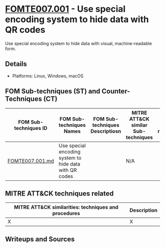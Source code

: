 # [FOMTE007.001](https://github.com/blue101010/FOM/blob/main/techniques/FOMTE002.md) - Use special encoding system to hide data with QR codes

Use special encoding system to hide data with visual, machine-readable form.

## Details

- Platforms: Linux, Windows, macOS

## FOM Sub-techniques (ST) and Counter-Techniques (CT)

| FOM Sub-techniques ID   | FOM Sub-techniques Names | FOM Sub-techniques Descriptiosn | MITRE ATT&CK similar Sub-techniques            | FOM CT related
| ---------------------- |-----------  | -------------------|-------------------------------------------|----------------
|  [FOMTE007.001.md](https://github.com/blue101010/FOM/blob/main/techniques/FOMTE007.001.md])                      | Use special encoding system to hide data with QR codes       |                    | N/A |    |

## MITRE ATT&CK techniques related

|  MITRE ATT&CK similarities: techniques and procedures |       Description               |
| --------------------------------------------------- | ----------------------------------|
| X  | X |

## Writeups and Sources

